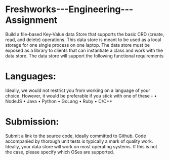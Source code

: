 # Freshworks---Engineering---Assignment


Build a file-based Key-Value data Store that supports the basic CRD (create, read, and delete) operations. This data store is meant to be used as a local storage for one single process on one laptop. The data store must be exposed as a library to clients that can instantiate a class and work
with the data store. The data store will support the following functional requirements

# Languages:
Ideally, we would not restrict you from working on a language of your choice. However, it would be preferable if you stick with one of these -
• NodeJS
• Java
• Python
• GoLang
• Ruby
• C/C++
# Submission:
Submit a link to the source code, ideally committed to Github.
Code accompanied by thorough unit tests is typically a mark of quality work.
Ideally, your data store will work on most operating systems. If this is not the case, please specify which OSes are supported.







